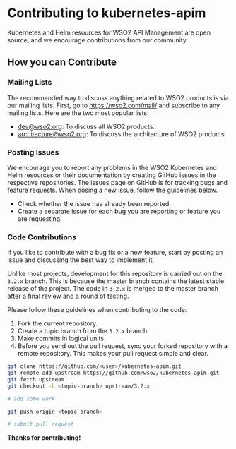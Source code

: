 # Contributing to kubernetes-apim

Kubernetes and Helm resources for WSO2 API Management are open source, and we encourage contributions  from our community.

## How you can Contribute

### Mailing Lists

The recommended way to discuss anything related to WSO2 products is via our mailing lists. First, go to https://wso2.com/mail/ and subscribe to any mailing lists. Here are the two most popular lists:

* dev@wso2.org: To discuss all WSO2 products.
* architecture@wso2.org: To discuss the architecture of WSO2 products.

### Posting Issues

We encourage you to report any problems in the WSO2 Kubernetes and Helm resources or their documentation by creating GitHub issues in the respective repositories.
The issues page on GitHub is for tracking bugs and feature requests. When posing a new issue, follow the guidelines below.

* Check whether the issue has already been reported.
* Create a separate issue for each bug you are reporting or feature you are requesting.

### Code Contributions

If you like to contribute with a bug fix or a new feature, start by posting an issue and discussing the best way to implement it.

Unlike most projects, development for this repository is carried out on the `3.2.x` branch. This is because the master branch contains
the latest stable release of the project. The code in `3.2.x` is merged to the master branch after a final review and a round of testing.

Please follow these guidelines when contributing to the code:

1. Fork the current repository.
2. Create a topic branch from the `3.2.x` branch.
3. Make commits in logical units.
4. Before you send out the pull request, sync your forked repository with a remote repository. This makes your pull request simple and clear.

```bash
git clone https://github.com/<user>/kubernetes-apim.git
git remote add upstream https://github.com/wso2/kubernetes-apim.git
git fetch upstream
git checkout -b <topic-branch> upstream/3.2.x

# add some work

git push origin <topic-branch>

# submit pull request
```

**Thanks for contributing!**
